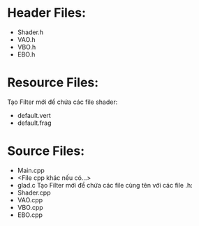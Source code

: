 # Header Files:
- Shader.h
- VAO.h
- VBO.h
- EBO.h
# Resource Files:
Tạo Filter mới để chứa các file shader:
- default.vert
- default.frag
# Source Files:
- Main.cpp
- <File cpp khác nếu có...>
- glad.c
Tạo Filter mới để chứa các file cùng tên với các file .h:
- Shader.cpp
- VAO.cpp
- VBO.cpp
- EBO.cpp
